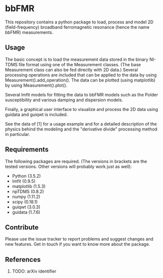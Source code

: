 # bbFMR

This repository contains a python package to load, process and
model 2D (field-frequency) broadband ferromagnetic resonance 
(hence the name bbFMR) measurements.

## Usage
The basic concept is to load the measurement data stored in the
binary NI-TDMS file format using one of the Measurement classes.
(The base Measurement class can also be fed directly with 2D 
data.) Several processing operations are included that can be 
applied to the data by using Measurement().add_operation().
The data can be plotted (using matplotlib) by using 
Measurement().plot().

Several lmfit models for fitting the data to bbFMR models
such as the Polder susceptibility and various damping and 
dispersion models.

Finally, a graphical user interface to visualize and process 
the 2D data using guidata and guiqwt is included.

See the data of [1] for a usage example and for a detailed
description of the physics behind the modeling and the 
"derivative divide" processing method in particular. 

## Requirements
The following packages are required. (The versions in brackets are the tested versions. Other versions will probably work just as well):

  + Python (3.5.2)
  + lmfit (0.9.5)
  + matplotlib (1.5.3)
  + npTDMS (0.8.2)
  + numpy (1.11.2)
  + scipy (0.18.1)
  + guiqwt (3.0.3)
  + guidata (1.7.6)

## Contribute
Please use the issue tracker to report problems and suggest changes 
and new features. Get in touch if you want to know more about the 
package.

## References

  1. TODO: arXiv identifier

